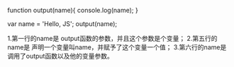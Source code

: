 function output(name){
    console.log(name);
}

var name = 'Hello, JS';
output(name);

1.第一行的name是 output函数的参数，并且这个参数是个变量；
2.第五行的name是 声明一个变量叫name，并赋予了这个变量一个值；
3.第六行的name是 调用了output函数以及他的变量参数。